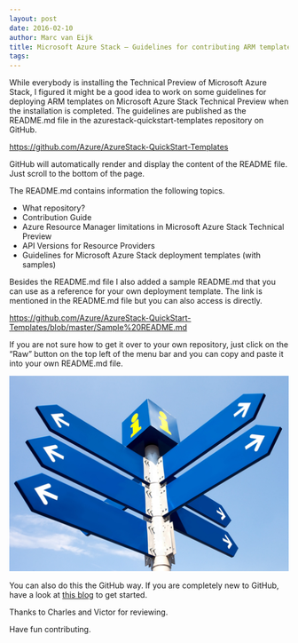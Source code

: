 ```yaml
---
layout: post
date: 2016-02-10
author: Marc van Eijk
title: Microsoft Azure Stack – Guidelines for contributing ARM templates
tags:
---
```

While everybody is installing the Technical Preview of Microsoft Azure Stack, I figured it might be a good idea to work on some guidelines for deploying ARM templates on Microsoft Azure Stack Technical Preview when the installation is completed. The guidelines are published as the README.md file in the azurestack-quickstart-templates repository on GitHub.

https://github.com/Azure/AzureStack-QuickStart-Templates

GitHub will automatically render and display the content of the README file. Just scroll to the bottom of the page.

The README.md contains information the following topics.

- What repository?
- Contribution Guide
- Azure Resource Manager limitations in Microsoft Azure Stack Technical Preview
- API Versions for Resource Providers
- Guidelines for Microsoft Azure Stack deployment templates (with samples)

Besides the README.md file I also added a sample README.md that you can use as a reference for your own deployment template. The link is mentioned in the README.md file but you can also access is directly.

https://github.com/Azure/AzureStack-QuickStart-Templates/blob/master/Sample%20README.md

If you are not sure how to get it over to your own repository, just click on the “Raw” button on the top left of the menu bar and you can copy and paste it into your own README.md file.

<img src="/images/2016-02-10/094be8c.jpg" width="600">

You can also do this the GitHub way. If you are completely new to GitHub, have a look at [this blog](/2016/02/03/githubstart.html) to get started.

Thanks to Charles and Victor for reviewing.

Have fun contributing.

